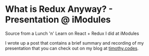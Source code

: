 # What is Redux Anyway? - Presentation @ iModules
Source from a Lunch 'n' Learn on React + Redux I did at iModules

I wrote up a post that contains a brief summary and recording of my presentation that you can check out on my blog at [timothy.codes](http://www.timothy.codes/2016/11/19/what-is-redux-anyway/).
